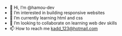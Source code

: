 - 👋 Hi, I’m @hamou-dev
- 👀 I’m interested in building responsive websites
- 🌱 I’m currently learning html and css
- 💞️ I’m looking to collaborate on learning web dev skills
- 📫 How to reach me kadd_123@hotmail.com

<!---
hamou-dev/hamou-dev is a ✨ special ✨ repository because its `README.md` (this file) appears on your GitHub profile.
You can click the Preview link to take a look at your changes.
--->
